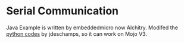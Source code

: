 # Serial Communication

Java Example is written by embeddedmicro now Alchitry. 
  Modifed the [python codes](https://github.com/jdeschamps/MicroFPGA/tree/master/MicroFPGA-Py) by jdeschamps, so it can work on Mojo V3.

